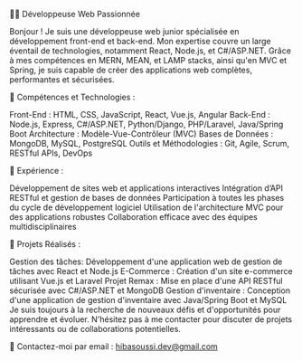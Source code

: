 👩‍💻 Développeuse Web Passionnée

Bonjour ! Je suis une développeuse web junior spécialisée en développement front-end et back-end.
Mon expertise couvre un large éventail de technologies, notamment React, Node.js, et C#/ASP.NET.
Grâce à mes compétences en MERN, MEAN, et LAMP stacks, ainsi qu'en MVC et Spring,
je suis capable de créer des applications web complètes, performantes et sécurisées.

🔧 Compétences et Technologies :

Front-End : HTML, CSS, JavaScript, React, Vue.js, Angular
Back-End : Node.js, Express, C#/ASP.NET, Python/Django, PHP/Laravel, Java/Spring Boot
Architecture : Modèle-Vue-Contrôleur (MVC)
Bases de Données : MongoDB, MySQL, PostgreSQL
Outils et Méthodologies : Git, Agile, Scrum, RESTful APIs, DevOps

💼 Expérience :

Développement de sites web et applications interactives
Intégration d’API RESTful et gestion de bases de données
Participation à toutes les phases du cycle de développement logiciel
Utilisation de l'architecture MVC pour des applications robustes
Collaboration efficace avec des équipes multidisciplinaires

🌟 Projets Réalisés :

Gestion des tâches: Développement d'une application web de gestion de tâches avec React et Node.js
E-Commerce : Création d'un site e-commerce utilisant Vue.js et Laravel
Projet Remax : Mise en place d'une API RESTful sécurisée avec C#/ASP.NET et MongoDB
Gestion d'inventaire : Conception d'une application de gestion d'inventaire avec Java/Spring Boot et MySQL
Je suis toujours à la recherche de nouveaux défis et d'opportunités pour apprendre et évoluer.
N'hésitez pas à me contacter pour discuter de projets intéressants ou de collaborations potentielles.

📧 Contactez-moi par email : hibasoussi.dev@gmail.com

